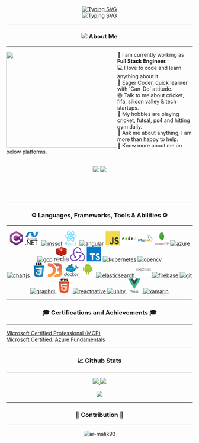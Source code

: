 <div align="center">
<a href="https://git.io/typing-svg"><img src="https://readme-typing-svg.herokuapp.com?font=&size=30&duration=1000&pause=1000&color=003EFF&width=670&lines=Hi+geeks+%F0%9F%91%8B%2C+It's+Abdurrehman+Malik+here" alt="Typing SVG" /></a>
</div>
<div align="center">
<a href="https://git.io/typing-svg"><img src="https://readme-typing-svg.herokuapp.com?font=Silkscreen&size=17&duration=1&pause=1000&color=369106&width=470&lines=A+passionate+coder+and+a+problem+solver." alt="Typing SVG" /></a></div>
<hr/>
<h3 align="center">
<img src="https://github.com/TheDudeThatCode/TheDudeThatCode/blob/master/Assets/Developer.gif" width="35" /> About Me
</h3>
<hr/>
<img src='https://camo.githubusercontent.com/c1dcb74cc1c1835b1d716f5051499a2814c683c806b15f04b0eba492863703e9/68747470733a2f2f63646e2e6472696262626c652e636f6d2f75736572732f3733303730332f73637265656e73686f74732f363538313234332f6176656e746f2e676966' align='left' width="300" height="260" >

 🔭 I am currently working as **Full Stack Engineer.** <br />
 💻 I love to code and learn anything about it.<br/> 
 🌱 Eager Coder, quick learner with 'Can-Do' attitude. <br/> 
 😄 Talk to me about cricket, fifa, silicon valley & tech startups. <br/>
 🤔 My hobbies are playing cricket, futsal, ps4 and hitting gym daily. <br/>
 💬 Ask me about anything, I am more than happy to help. <br/> 
 👨 Know more about me on below platforms.  <br/> <br/>
  
<p align="center">
<a href="https://www.linkedin.com/in/abdurrehman-malik-0ab13bb4/"><img src="https://img.shields.io/badge/-Abdurrehman%20Malik-0077B5?style=flat&logo=Linkedin&logoColor=white"/></a>
<a href="mailto:malikabdurrehman89@gmail.com"><img src="https://img.shields.io/badge/-malikabdurrehman89@gmail.com-D14836?style=flat&logo=Gmail&logoColor=white"/></a>
</p>

<br/>
<br/>
<br/>
<hr/>
<h3 align="center">⚙️ Languages, Frameworks, Tools & Abilities ⚙️</h3>
<hr/>

<p align="center">
<a href="https://www.w3schools.com/cs/" target="_blank" rel="noreferrer"> <img src="https://raw.githubusercontent.com/devicons/devicon/master/icons/csharp/csharp-original.svg" alt="csharp" width="40" height="40" /> </a>
    <a href="https://dotnet.microsoft.com/" target="_blank" rel="noreferrer"> <img src="https://raw.githubusercontent.com/devicons/devicon/master/icons/dot-net/dot-net-original-wordmark.svg" alt="dotnet" width="40" height="40" /> </a>
    <a href="https://www.microsoft.com/en-us/sql-server" target="_blank" rel="noreferrer"> <img src="https://www.svgrepo.com/show/303229/microsoft-sql-server-logo.svg" alt="mssql" width="40" height="40" /> </a>
    <a href="https://reactjs.org/" target="_blank" rel="noreferrer"> <img src="https://raw.githubusercontent.com/devicons/devicon/master/icons/react/react-original-wordmark.svg" alt="react" width="40" height="40" /> </a>
    <a href="https://angular.io" target="_blank" rel="noreferrer"> <img src="https://angular.io/assets/images/logos/angular/angular.svg" alt="angular" width="40" height="40" /> </a>
    <a href="https://developer.mozilla.org/en-US/docs/Web/JavaScript" target="_blank" rel="noreferrer"> <img src="https://raw.githubusercontent.com/devicons/devicon/master/icons/javascript/javascript-original.svg" alt="javascript" width="40" height="40" /> </a>
     <a href="https://nodejs.org" target="_blank" rel="noreferrer"> <img src="https://raw.githubusercontent.com/devicons/devicon/master/icons/nodejs/nodejs-original-wordmark.svg" alt="nodejs" width="40" height="40" /> </a>
     <a href="https://www.mysql.com/" target="_blank" rel="noreferrer"> <img src="https://raw.githubusercontent.com/devicons/devicon/master/icons/mysql/mysql-original-wordmark.svg" alt="mysql" width="40" height="40" /> </a>
     <a href="https://www.mongodb.com/" target="_blank" rel="noreferrer"> <img src="https://raw.githubusercontent.com/devicons/devicon/master/icons/mongodb/mongodb-original-wordmark.svg" alt="mongodb" width="40" height="40" /> </a>
    <a href="https://azure.microsoft.com/en-in/" target="_blank" rel="noreferrer"> <img src="https://www.vectorlogo.zone/logos/microsoft_azure/microsoft_azure-icon.svg" alt="azure" width="40" height="40" /> </a>
    <a href="https://cloud.google.com" target="_blank" rel="noreferrer"> <img src="https://www.vectorlogo.zone/logos/google_cloud/google_cloud-icon.svg" alt="gcp" width="40" height="40" /> </a>
    <a href="https://redis.io" target="_blank" rel="noreferrer"> <img src="https://raw.githubusercontent.com/devicons/devicon/master/icons/redis/redis-original-wordmark.svg" alt="redis" width="40" height="40" /> </a>
    <a href="https://redux.js.org" target="_blank" rel="noreferrer"> <img src="https://raw.githubusercontent.com/devicons/devicon/master/icons/redux/redux-original.svg" alt="redux" width="40" height="40" /> </a>
    <a href="https://www.typescriptlang.org/" target="_blank" rel="noreferrer"> <img src="https://raw.githubusercontent.com/devicons/devicon/master/icons/typescript/typescript-original.svg" alt="typescript" width="40" height="40" /> </a>  
    <a href="https://kubernetes.io" target="_blank" rel="noreferrer"> <img src="https://www.vectorlogo.zone/logos/kubernetes/kubernetes-icon.svg" alt="kubernetes" width="40" height="40" /> </a>   
    <a href="https://opencv.org/" target="_blank" rel="noreferrer"> <img src="https://www.vectorlogo.zone/logos/opencv/opencv-icon.svg" alt="opencv" width="40" height="40" /> </a>
    <br/>
    <a href="https://www.chartjs.org" target="_blank" rel="noreferrer"> <img src="https://www.chartjs.org/media/logo-title.svg" alt="chartjs" width="40" height="40" /> </a>    
    <a href="https://www.w3schools.com/css/" target="_blank" rel="noreferrer"> <img src="https://raw.githubusercontent.com/devicons/devicon/master/icons/css3/css3-original-wordmark.svg" alt="css3" width="40" height="40" /> </a>
    <a href="https://d3js.org/" target="_blank" rel="noreferrer"> <img src="https://raw.githubusercontent.com/devicons/devicon/master/icons/d3js/d3js-original.svg" alt="d3js" width="40" height="40" /> </a>
    <a href="https://www.docker.com/" target="_blank" rel="noreferrer"> <img src="https://raw.githubusercontent.com/devicons/devicon/master/icons/docker/docker-original-wordmark.svg" alt="docker" width="40" height="40" /> </a>
    <a href="https://developer.android.com" target="_blank" rel="noreferrer">
     <img src="https://raw.githubusercontent.com/devicons/devicon/master/icons/android/android-original-wordmark.svg" alt="android" width="40" height="40" /> </a>    
    <a href="https://www.elastic.co" target="_blank" rel="noreferrer"> <img src="https://www.vectorlogo.zone/logos/elastic/elastic-icon.svg" alt="elasticsearch" width="40" height="40" /> </a>
    <a href="https://expressjs.com" target="_blank" rel="noreferrer"> <img src="https://raw.githubusercontent.com/devicons/devicon/master/icons/express/express-original-wordmark.svg" alt="express" width="40" height="40" /> </a>
    <a href="https://firebase.google.com/" target="_blank" rel="noreferrer"> <img src="https://www.vectorlogo.zone/logos/firebase/firebase-icon.svg" alt="firebase" width="40" height="40" /> </a>    
    <a href="https://git-scm.com/" target="_blank" rel="noreferrer"> <img src="https://www.vectorlogo.zone/logos/git-scm/git-scm-icon.svg" alt="git" width="40" height="40" /> </a>
    <a href="https://graphql.org" target="_blank" rel="noreferrer"> <img src="https://www.vectorlogo.zone/logos/graphql/graphql-icon.svg" alt="graphql" width="40" height="40" /> </a>
    <a href="https://www.w3.org/html/" target="_blank" rel="noreferrer"> <img src="https://raw.githubusercontent.com/devicons/devicon/master/icons/html5/html5-original-wordmark.svg" alt="html5" width="40" height="40" /> </a>
    <a href="https://reactnative.dev/" target="_blank" rel="noreferrer"> <img src="https://reactnative.dev/img/header_logo.svg" alt="reactnative" width="40" height="40" /> </a>
    <a href="https://unity.com/" target="_blank" rel="noreferrer"> <img src="https://www.vectorlogo.zone/logos/unity3d/unity3d-icon.svg" alt="unity" width="40" height="40" /> </a>
    <a href="https://vuejs.org/" target="_blank" rel="noreferrer"> <img src="https://raw.githubusercontent.com/devicons/devicon/master/icons/vuejs/vuejs-original-wordmark.svg" alt="vuejs" width="40" height="40" /> </a>
    <a href="https://dotnet.microsoft.com/apps/xamarin" target="_blank" rel="noreferrer"> <img src="https://raw.githubusercontent.com/detain/svg-logos/780f25886640cef088af994181646db2f6b1a3f8/svg/xamarin.svg" alt="xamarin" width="40" height="40" /> </a>
</p>

<hr/>
<h3 align="center"> 🎓 Certifications and Achievements 🎓 </h3>
<hr/>
<p align="left">
<a href="https://www.credly.com/badges/95cd444f-80dd-463f-9985-b16337755047/linked_in_profile"> Microsoft Certified Professional (MCP) </a> <br/>
<a href="https://www.credly.com/badges/9207496f-2514-4754-9d51-d314703d432c?source=linked_in_profile"> Microsoft Certified: Azure Fundamentals </a> <br/>
</p>

<hr/>
<h3 align="center"> 📈 Github Stats </h3>
<hr/>
<p align="center">
<a href="https://github.com/AVS1508">
<img height="150em" src="https://github-readme-stats-eight-theta.vercel.app/api/top-langs/?username=ar-malik93&layout=compact&langs_count=8&theme=algolia"/>
<img height="150em" src="https://github-readme-stats-eight-theta.vercel.app/api?username=ar-malik93&show_icons=true&theme=algolia&include_all_commits=true&count_private=true"/> 
</a>
</p>
<p align="center">
<a href="https://github.com/anuraghazra/github-readme-stats">
      <img width=325 align="center" src="https://github-readme-stats.vercel.app/api/top-langs/?username=ar-malik93&hide=c%23,powershell,Mathematica,Ruby,Objective-C,Objective-C%2b%2b,Cuda&title_color=61dafb&text_color=ffffff&icon_color=61dafb&bg_color=20232a&langs_count=8&layout=compact&border_color=61dafb&hide_border=true" />
    </a>
</p>

<hr/>
<h3 align="center"> 🌱 Contribution 🌱 </h3>
<hr/>
<p align="center"><img align="center" src="https://github-readme-streak-stats.herokuapp.com/?user=ar-malik93&" alt="ar-malik93" /></p>
